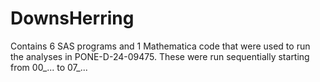 # DownsHerring
Contains 6 SAS programs and 1 Mathematica code that were used to run the analyses in PONE-D-24-09475. These were run sequentially starting from 00_... to 07_...


